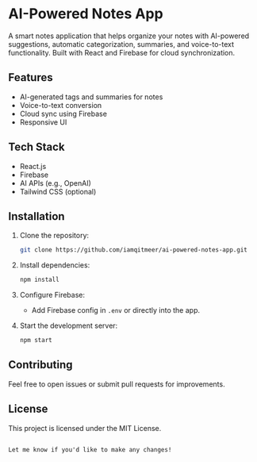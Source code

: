 # AI-Powered Notes App

A smart notes application that helps organize your notes with AI-powered suggestions, automatic categorization, summaries, and voice-to-text functionality. Built with React and Firebase for cloud synchronization.

## Features
- AI-generated tags and summaries for notes
- Voice-to-text conversion
- Cloud sync using Firebase
- Responsive UI

## Tech Stack
- React.js
- Firebase
- AI APIs (e.g., OpenAI)
- Tailwind CSS (optional)

## Installation

1. Clone the repository:
   ```bash
   git clone https://github.com/iamqitmeer/ai-powered-notes-app.git
   ```
2. Install dependencies:
   ```bash
   npm install
   ```

3. Configure Firebase:
   - Add Firebase config in `.env` or directly into the app.

4. Start the development server:
   ```bash
   npm start
   ```

## Contributing
Feel free to open issues or submit pull requests for improvements.

## License
This project is licensed under the MIT License.
```

Let me know if you'd like to make any changes!
